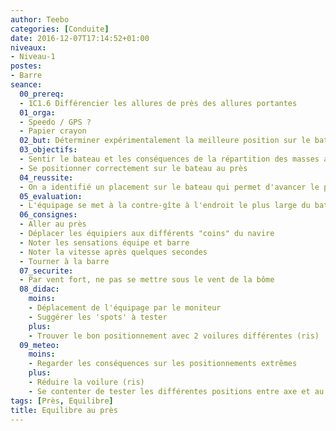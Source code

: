 ```yaml
---
author: Teebo
categories: [Conduite]
date: 2016-12-07T17:14:52+01:00
niveaux:
- Niveau-1
postes:
- Barre
seance:
  00_prereq:
  - 1C1.6 Différencier les allures de près des allures portantes
  01_orga:
  - Speedo / GPS ?
  - Papier crayon
  02_but: Déterminer expérimentalement la meilleure position sur le bateau au près
  03_objectifs:
  - Sentir le bateau et les conséquences de la répartition des masses au près
  - Se positionner correctement sur le bateau au près
  04_reussite:
  - On a identifié un placement sur le bateau qui permet d'avancer le plus vite sans autre changement de réglages
  05_evaluation:
  - L'équipage se met à la contre-gîte à l'endroit le plus large du bateau par vent établi
  06_consignes:
  - Aller au près
  - Déplacer les équipiers aux différents "coins" du navire
  - Noter les sensations équipe et barre
  - Noter la vitesse après quelques secondes
  - Tourner à la barre
  07_securite:
  - Par vent fort, ne pas se mettre sous le vent de la bôme
  08_didac:
    moins:
    - Déplacement de l'équipage par le moniteur
    - Suggérer les 'spots' à tester
    plus:
    - Trouver le bon positionnement avec 2 voilures différentes (ris)
  09_meteo:
    moins:
    - Regarder les conséquences sur les positionnements extrêmes
    plus:
    - Réduire la voilure (ris)
    - Se contenter de tester les différentes positions entre axe et au vent (pas sous le vent)
tags: [Près, Equilibre]
title: Equilibre au près
---
```

